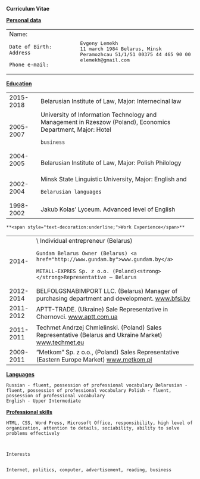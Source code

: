 **Curriculum Vitae**

**<span style="text-decoration:underline;">Personal data			</span>**


<table>
  <tr>
   <td>
    Name:
<p>

    Date of Birth: Address
<p>

    Phone e-mail:
   </td>
   <td>



<pre class="prettyprint">Evgeny Lemekh 
11 march 1984 Belarus, Minsk
Peramozhcau 51/1/51 00375 44 465 90 00
elemekh@gmail.com
</pre>


   </td>
  </tr>
</table>


**<span style="text-decoration:underline;">Education</span>**


<table>
  <tr>
   <td>2015-2018
   </td>
   <td>
    Belarusian Institute of Law, Major: Internecinal law 
   </td>
  </tr>
  <tr>
   <td> 2005-2007
   </td>
   <td>
    University of Information Technology and Management in Rzeszow (Poland), Economics Department, Major: Hotel
<p>

    business
   </td>
  </tr>
  <tr>
   <td> 2004-2005
<p>

                    
   </td>
   <td>
    Belarusian Institute of Law, Major: Polish Philology
   </td>
  </tr>
  <tr>
   <td> 2002-2004
   </td>
   <td>
    Minsk State Linguistic University, Major: English and
<p>

    Belarusian languages
   </td>
  </tr>
  <tr>
   <td>
    1998-2002
   </td>
   <td>
    Jakub Kolas’ Lyceum. Advanced level of English
   </td>
  </tr>
</table>



    **<span style="text-decoration:underline;">Work Experience</span>**


<table>
  <tr>
   <td>2014-
   </td>
   <td>
     \
Individual entrepreneur (Belarus)
<p>

    Gundam Belarus Owner (Belarus) <a href="http://www.gundam.by">www.gundam.by</a>
<p>

    METALL-EXPRES Sp. z o.o. (Poland)<strong> </strong>Representative – Belarus
   </td>
  </tr>
  <tr>
   <td>
    2012-2014
   </td>
   <td>
    BELFOLGSNABIMPORT LLC. (Belarus) Manager of purchasing department and development. <a href="http://www.bfsi.by/">www.bfsi.by</a>
   </td>
  </tr>
  <tr>
   <td>
    2011-2012
   </td>
   <td rowspan="2" >
    APTT-TRADE. (Ukraine) Sale Representative in Chernovci. <a href="http://www.aptt.com.ua/">www.aptt.com.ua</a>
   </td>
  </tr>
  <tr>
   <td>
   </td>
  </tr>
  <tr>
   <td>
    2011-2011
   </td>
   <td rowspan="2" >
    Techmet Andrzej Chmielinski. (Poland) Sales Representative (Belarus and Ukraine Market) <a href="http://www.techmet.eu/">www.techmet.eu</a>
   </td>
  </tr>
  <tr>
   <td>
   </td>
  </tr>
  <tr>
   <td>
    2009- 2011
   </td>
   <td>
    ”Metkom” Sp. z o.o., (Poland) Sales Representative (Eastern Europe Market) <a href="http://www.metkom.pl/">www.metkom.pl</a>
   </td>
  </tr>
</table>


**<span style="text-decoration:underline;">Languages</span>**


```
Russian - fluent, possession of professional vocabulary Belarusian - fluent, possession of professional vocabulary Polish - fluent, possession of professional vocabulary 
English - Upper Intermediate
```


**<span style="text-decoration:underline;">Professional skills</span>**


```
HTML, CSS, Word Press, Microsoft Office, responsibility, high level of organization, attention to details, sociability, ability to solve problems effectively
```



```


Interests


Internet, politics, computer, advertisement, reading, business 
```



